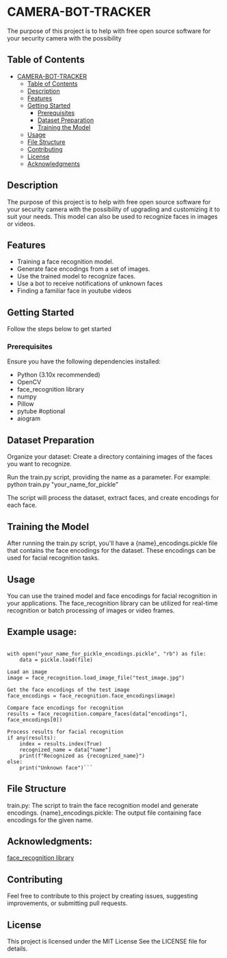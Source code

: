 # CAMERA-BOT-TRACKER

The purpose of this project is to help with free open source software for your security camera with the possibility

## Table of Contents

- [CAMERA-BOT-TRACKER](#CAMERA-BOT-TRACKER)
  - [Table of Contents](#table-of-contents)
  - [Description](#description)
  - [Features](#features)
  - [Getting Started](#getting-started)
    - [Prerequisites](#prerequisites)
    - [Dataset Preparation](#dataset-preparation)
    - [Training the Model](#training-the-model)
  - [Usage](#usage)
  - [File Structure](#file-structure)
  - [Contributing](#contributing)
  - [License](#license)
  - [Acknowledgments](#acknowledgments)

## Description

The purpose of this project is to help with free open source software for your security camera with the possibility of upgrading and customizing it to suit your needs. This model can also be used to recognize faces in images or videos.

## Features

- Training a face recognition model.
- Generate face encodings from a set of images.
- Use the trained model to recognize faces.
- Use a bot to receive notifications of unknown faces
- Finding a familiar face in youtube videos


## Getting Started

Follow the steps below to get started 

### Prerequisites

Ensure you have the following dependencies installed:

- Python (3.10x recommended)
- OpenCV
- face_recognition library
- numpy
- Pillow
- pytube #optional
- aiogram


## Dataset Preparation


Organize your dataset: Create a directory containing images of the faces you want to recognize.

Run the train.py script, providing the name as a parameter. For example:
python train.py "your_name_for_pickle"

The script will process the dataset, extract faces, and create encodings for each face.


## Training the Model


After running the train.py script, you'll have a {name}_encodings.pickle file that contains the face encodings for the dataset. These encodings can be used for facial recognition tasks.

## Usage
You can use the trained model and face encodings for facial recognition in your applications. The face_recognition library can be utilized for real-time recognition or batch processing of images or video frames.

## Example usage:
```

with open("your_name_for_pickle_encodings.pickle", "rb") as file:
    data = pickle.load(file)

Load an image
image = face_recognition.load_image_file("test_image.jpg")

Get the face encodings of the test image
face_encodings = face_recognition.face_encodings(image)

Compare face encodings for recognition
results = face_recognition.compare_faces(data["encodings"], face_encodings[0])

Process results for facial recognition
if any(results):
    index = results.index(True)
    recognized_name = data["name"]
    print(f"Recognized as {recognized_name}")
else:
    print("Unknown face")```

```

## File Structure
train.py: The script to train the face recognition model and generate encodings.
{name}_encodings.pickle: The output file containing face encodings for the given name.



## Acknowledgments:



[face_recognition library](https://github.com/ageitgey/face_recognition)


## Contributing
Feel free to contribute to this project by creating issues, suggesting improvements, or submitting pull requests.


## License
This project is licensed under the MIT License See the LICENSE file for details.

